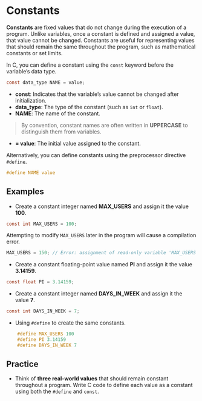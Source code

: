 # Constants

**Constants** are fixed values that do not change during the execution of a program. Unlike variables, once a constant is defined and assigned a value, that value cannot be changed. Constants are useful for representing values that should remain the same throughout the program, such as mathematical constants or set limits.

In C, you can define a constant using the `const` keyword before the variable’s data type.

```c
const data_type NAME = value;
```

- **const**: Indicates that the variable’s value cannot be changed after initialization.
- **data_type**: The type of the constant (such as `int` or `float`).
- **NAME**: The name of the constant. 
> By convention, constant names are often written in **UPPERCASE** to distinguish them from variables.
- **= value**: The initial value assigned to the constant.

Alternatively, you can define constants using the preprocessor directive `#define`.

```c
#define NAME value
```

## Examples
- Create a constant integer named **MAX_USERS** and assign it the value **100**.

```c
const int MAX_USERS = 100;
```
Attempting to modify `MAX_USERS` later in the program will cause a compilation error.
```c
MAX_USERS = 150; // Error: assignment of read-only variable 'MAX_USERS'
```
- Create a constant floating-point value named **PI** and assign it the value **3.14159**.
```c
const float PI = 3.14159;
```
- Create a constant integer named **DAYS_IN_WEEK** and assign it the value **7**.
```c
const int DAYS_IN_WEEK = 7;
```
- Using `#define` to create the same constants.
```c
    #define MAX_USERS 100
    #define PI 3.14159
    #define DAYS_IN_WEEK 7
```

## Practice
- Think of **three real-world values** that should remain constant throughout a program. Write C code to define each value as a constant using both the `#define` and `const`.
